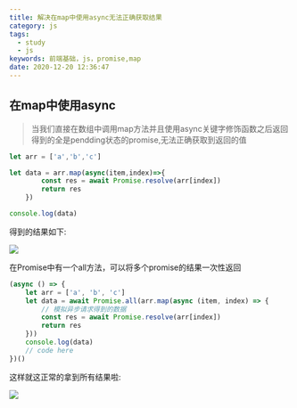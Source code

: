 ```yaml
---
title: 解决在map中使用async无法正确获取结果
category: js
tags:
  - study
  - js
keywords: 前端基础，js，promise,map
date: 2020-12-20 12:36:47
---
```


## 在map中使用async
> 当我们直接在数组中调用map方法并且使用async关键字修饰函数之后返回得到的全是pendding状态的promise,无法正确获取到返回的值
```js
let arr = ['a','b','c']

let data = arr.map(async(item,index)=>{
        const res = await Promise.resolve(arr[index])
        return res
	})

console.log(data)
```

得到的结果如下:

![](http://121.40.19.111:7002/cdn/image/20220610/1654792783428.webp)

在Promise中有一个all方法，可以将多个promise的结果一次性返回

```js
(async () => {
    let arr = ['a', 'b', 'c']
    let data = await Promise.all(arr.map(async (item, index) => {
        // 模拟异步请求得到的数据
        const res = await Promise.resolve(arr[index])
        return res
    }))
    console.log(data)
    // code here
})()
```

这样就这正常的拿到所有结果啦:

![](http://121.40.19.111:7002/cdn/image/20220610/1654794116791.webp)
